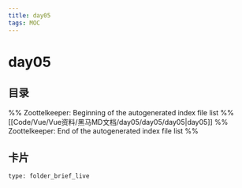 ```yaml
---
title: day05
tags: MOC
---
```

# day05

## 目录



%% Zoottelkeeper: Beginning of the autogenerated index file list  %%
 [[Code/Vue/Vue资料/黑马MD文档/day05/day05/day05|day05]]
%% Zoottelkeeper: End of the autogenerated index file list  %%












## 卡片

```ccard
type: folder_brief_live
```



















